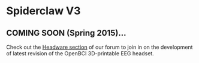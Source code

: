 # Spiderclaw V3

## COMING SOON (Spring 2015)...

Check out the [Headware section](http://openbci.com/index.php/forum#/categories/headware) of our forum to join in on the development of latest revision of the OpenBCI 3D-printable EEG headset.

